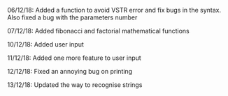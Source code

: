 06/12/18: Added a function to avoid VSTR error and fix bugs in the syntax. Also fixed a bug with the parameters number

07/12/18: Added fibonacci and factorial mathematical functions

10/12/18: Added user input

11/12/18: Added one more feature to user input

12/12/18: Fixed an annoying bug on printing

13/12/18: Updated the way to recognise strings
